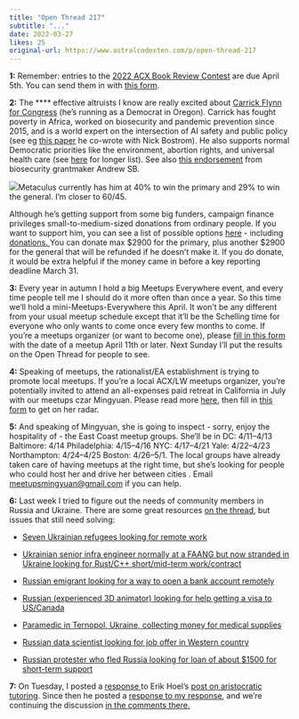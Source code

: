 ```yaml
---
title: "Open Thread 217"
subtitle: "..."
date: 2022-03-27
likes: 25
original-url: https://www.astralcodexten.com/p/open-thread-217
---
```

**1:** Remember: entries to the [2022 ACX Book Review Contest](https://astralcodexten.substack.com/p/book-review-contest-rules-2022?s=w) are due April 5th. You can send them in with [this form](https://docs.google.com/forms/d/18ft8ZxQcKFwMsi_DZINn7d7VIso_y1Armfr59YeOGLE/edit).

 **2:** The **** effective altruists I know are really excited about [Carrick Flynn for Congress](https://www.carrickflynnfororegon.com/) (he’s running as a Democrat in Oregon). Carrick has fought poverty in Africa, worked on biosecurity and pandemic prevention since 2015, and is a world expert on the intersection of AI safety and public policy (see eg [this paper](https://nickbostrom.com/papers/aipolicy.pdf) he co-wrote with Nick Bostrom). He also supports normal Democratic priorities like the environment, abortion rights, and universal health care (see [here](http://issues) for longer list). See also [this endorsement](https://forum.effectivealtruism.org/posts/Qi9nnrmjwNbBqWbNT/the-best-usd5-800-i-ve-ever-donated-to-pandemic-prevention) from biosecurity grantmaker Andrew SB.

[![](https://substackcdn.com/image/fetch/w_1456,c_limit,f_auto,q_auto:good,fl_progressive:steep/https%3A%2F%2Fbucketeer-e05bbc84-baa3-437e-9518-adb32be77984.s3.amazonaws.com%2Fpublic%2Fimages%2F6a49b064-b9ed-4466-a25e-f7abdfb4e165_764x382.png)](https://substackcdn.com/image/fetch/f_auto,q_auto:good,fl_progressive:steep/https%3A%2F%2Fbucketeer-e05bbc84-baa3-437e-9518-adb32be77984.s3.amazonaws.com%2Fpublic%2Fimages%2F6a49b064-b9ed-4466-a25e-f7abdfb4e165_764x382.png)Metaculus currently has him at 40% to win the primary and 29% to win the general. I’m closer to 60/45.

Although he’s getting support from some big funders, campaign finance privileges small-to-medium-sized donations from ordinary people. If you want to support him, you can see a list of possible options [here](https://www.carrickflynnfororegon.com/joinus) \- including [donations. ](https://secure.actblue.com/donate/flynn-web)You can donate max $2900 for the primary, plus another $2900 for the general that will be refunded if he doesn’t make it. If you do donate, it would be extra helpful if the money came in before a key reporting deadline March 31.

 **3:** Every year in autumn I hold a big Meetups Everywhere event, and every time people tell me I should do it more often than once a year. So this time we’ll hold a mini-Meetups-Everywhere this April. It won’t be any different from your usual meetup schedule except that it’ll be the Schelling time for everyone who only wants to come once every few months to come. If you’re a meetups organizer (or want to become one), please [fill in this form](https://docs.google.com/forms/d/e/1FAIpQLSe6bVGranNA5AKTKj8l4XtTzvXBaRsap48rEvbP5gqA2JTiEQ/viewform) with the date of a meetup April 11th or later. Next Sunday I’ll put the results on the Open Thread for people to see.

 **4:** Speaking of meetups, the rationalist/EA establishment is trying to promote local meetups. If you’re a local ACX/LW meetups organizer, you’re potentially invited to attend an all-expenses paid retreat in California in July with our meetups czar Mingyuan. Please read more [here](https://docs.google.com/document/d/1DVJ84uiARZQNGqmtO_6epFv6LwFdlQRVyQXoPMTgFq8/edit), then fill in [this form](https://docs.google.com/forms/d/e/1FAIpQLSfkmBd0akoR6mpGxzTdV_1RP43edfaTgDl7kDff9VZm8sCoPg/viewform) to get on her radar.

 **5:** And speaking of Mingyuan, she is going to inspect - sorry, enjoy the hospitality of - the East Coast meetup groups. She’ll be in DC: 4/11–4/13 Baltimore: 4/14 Philadelphia: 4/15–4/16 NYC: 4/17–4/21 Yale: 4/22–4/23 Northampton: 4/24–4/25 Boston: 4/26–5/1. The local groups have already taken care of having meetups at the right time, but she’s looking for people who could host her and drive her between cities . Email meetupsmingyuan@gmail.com if you can help.

 **6:** Last week I tried to figure out the needs of community members in Russia and Ukraine. There are some great resources [on the thread](https://astralcodexten.substack.com/p/open-thread-216/comment/5638593), but issues that still need solving: 

  * [Seven Ukrainian refugees looking for remote work](https://astralcodexten.substack.com/p/open-thread-216/comment/5662472?s=w)

  * [Ukrainian senior infra engineer normally at a FAANG but now stranded in Ukraine looking for Rust/C++ short/mid-term work/contract](https://astralcodexten.substack.com/p/open-thread-216/comment/5641206?s=w)

  * [Russian emigrant looking for a way to open a bank account remotely](https://astralcodexten.substack.com/p/open-thread-216/comment/5641247?s=w)

  * [Russian (experienced 3D animator) looking for help getting a visa to US/Canada](https://astralcodexten.substack.com/p/open-thread-216/comment/5641444?s=w)

  * [Paramedic in Ternopol, Ukraine, collecting money for medical supplies](https://astralcodexten.substack.com/p/open-thread-216/comment/5641797?s=w)

  * [Russian data scientist looking for job offer in Western country](https://astralcodexten.substack.com/p/open-thread-216/comment/5642315?s=w)

  * [Russian protester who fled Russia looking for loan of about $1500 for short-term support ](https://astralcodexten.substack.com/p/open-thread-216/comment/5643253?s=w)




**7:** On Tuesday, I posted a [response ](https://astralcodexten.substack.com/p/contra-hoel-on-aristocratic-tutoring?s=w)to Erik Hoel’s [post on aristocratic tutoring](https://erikhoel.substack.com/p/why-we-stopped-making-einsteins?s=w). Since then he posted a [response to my response](https://erikhoel.substack.com/p/follow-up-why-we-stopped-making-einsteins?s=r), and we’re continuing the discussion [in the comments there.](https://erikhoel.substack.com/p/follow-up-why-we-stopped-making-einsteins/comment/5703529?s=r)
